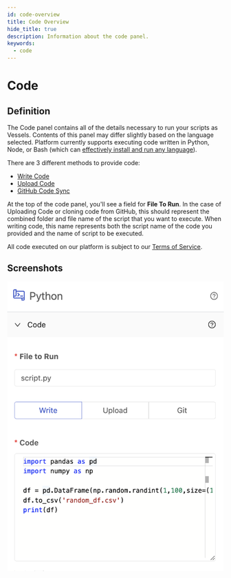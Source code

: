 ```yaml
---
id: code-overview
title: Code Overview
hide_title: true
description: Information about the code panel.
keywords:
  - code
---
```


# Code

## Definition

The Code panel contains all of the details necessary to run your scripts as Vessels. Contents of this panel may differ slightly based on the language selected. Platform currently supports executing code written in Python, Node, or Bash (which can [effectively install and run any language](../../tutorials/non-native-language-vessels.md)).

There are 3 different methods to provide code:

- [Write Code](write-code.md)
- [Upload Code](upload-code.md)
- [GitHub Code Sync](git-connection.md)

At the top of the code panel, you'll see a field for **File To Run**. In the case of Uploading Code or cloning code from GitHub, this should represent the combined folder and file name of the script that you want to execute. When writing code, this name represents both the script name of the code you provided and the name of script to be executed.

All code executed on our platform is subject to our [Terms of Service](https://www.shipyardapp.com/legal/terms).

## Screenshots

![Code Panel](../../.gitbook/assets/shipyard_2022_07_26_16_34_24.png)
